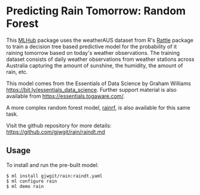 Predicting Rain Tomorrow: Random Forest
=======================================

This [MLHub](https://mlhub.ai) package uses the weatherAUS dataset
from R's [Rattle](https://rattle.togaware.com) package to train a
decision tree based predictive model for the probability of it raining
tomorrow based on today's weather observations. The training dataset
consists of daily weather observations from weather stations across
Australia capturing the amount of sunshine, the humidity, the amount
of rain, etc.

This model comes from the Essentials of Data Science by Graham Williams
<https://bit.ly/essentials_data_science>. Further support material is
also available from <https://essentials.togaware.com/>.

A more complex random forest model,
[rainrf](https://github.com/gjwgit/rain/rainrf.md), is also available
for this same task.

Visit the github repository for more details:
<https://github.com/gjwgit/rain/raindt.md>

Usage
-----

To install and run the pre-built model:

    $ ml install gjwgit/rain:raindt.yaml
    $ ml configure rain
    $ ml demo rain
